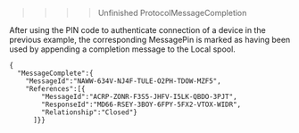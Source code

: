 >>>> Unfinished ProtocolMessageCompletion



After using the PIN code to authenticate connection of a device in the previous 
example, the corresponding MessagePin is marked as having been used by appending 
a completion message to the Local spool.

~~~~
{
  "MessageComplete":{
    "MessageId":"NAWW-634V-NJ4F-TULE-O2PH-TDOW-MZF5",
    "References":[{
        "MessageId":"ACRP-ZONR-F3S5-JHFV-I5LK-QBDO-3PJT",
        "ResponseId":"MD66-RSEY-3BOY-6FPY-5FX2-VTOX-WIDR",
        "Relationship":"Closed"}
      ]}}
~~~~

